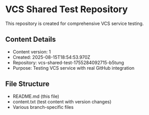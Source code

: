 # VCS Shared Test Repository

This repository is created for comprehensive VCS service testing.

## Content Details
- Content version: 1
- Created: 2025-08-15T18:54:53.970Z
- Repository: vcs-shared-test-1755284092715-b5tung
- Purpose: Testing VCS service with real GitHub integration

## File Structure
- README.md (this file)
- content.txt (test content with version changes)
- Various branch-specific files
